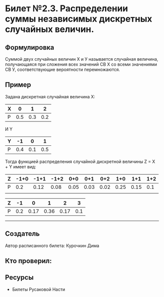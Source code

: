 # Билет №2.3. Распределении суммы независимых дискретных случайных величин.

## Формулировка

Суммой двух случайных величин Х и У называется случайная величина, получающаяся при сложения всех значений СВ Х со всеми значениями СВ У, соответствующие вероятности перемножаются.

## Пример

Задана дискретная случайная величина X:

| X   | 0   | 1   | 2   |
| --- | --- | --- | --- |
| P   | 0.5 | 0.3 | 0.2 |

И Y

| Y         | -1   | 0    | 1    |
| --------- | -    | -    | -    |
| P         | 0.4  | 0.1  | 0.5  |

Тогда функцией распределения случайной дискретной величины Z = X + Y имеет вид:

| Z   | -1+0 | -1+1 | -1+2 | 0+0  | 0+1  | 0+2  | 1+0  | 1+1  | 1+2 |
| --- | ---- | ---- | ---- | ---- | ---- | ---- | ---- | ---- | --- |
| P   | 0.2  | 0.12 | 0.08 | 0.05 | 0.03 | 0.02 | 0.25 | 0.15 | 0.1 |
|     |      |      |      |      |      |      |      |      |     |

| Z         | -1   | 0    | 1    | 2   | 3   |
| --------- | -    | -    | -    | -   | -   |
| P         | 0.2  | 0.17 | 0.36 | 0.17| 0.1 |

--- 
## Создатель

Автор расписанного билета: Курочкин Дима

Кто проверил:
- 

## Ресурсы

- Билеты Русаковой Насти

